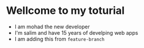 # Wellcome to my toturial
- I am mohad the new developer
- I'm salim and have 15 years of develping web apps
- I am adding this from `feature-branch`